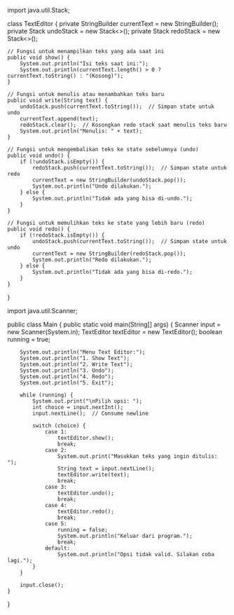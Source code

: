 import java.util.Stack;

class TextEditor {
    private StringBuilder currentText = new StringBuilder();
    private Stack<String> undoStack = new Stack<>();
    private Stack<String> redoStack = new Stack<>();

    // Fungsi untuk menampilkan teks yang ada saat ini
    public void show() {
        System.out.println("Isi teks saat ini:");
        System.out.println(currentText.length() > 0 ? currentText.toString() : "(Kosong)");
    }

    // Fungsi untuk menulis atau menambahkan teks baru
    public void write(String text) {
        undoStack.push(currentText.toString());  // Simpan state untuk undo
        currentText.append(text);
        redoStack.clear();  // Kosongkan redo stack saat menulis teks baru
        System.out.println("Menulis: " + text);
    }

    // Fungsi untuk mengembalikan teks ke state sebelumnya (undo)
    public void undo() {
        if (!undoStack.isEmpty()) {
            redoStack.push(currentText.toString());  // Simpan state untuk redo
            currentText = new StringBuilder(undoStack.pop());
            System.out.println("Undo dilakukan.");
        } else {
            System.out.println("Tidak ada yang bisa di-undo.");
        }
    }

    // Fungsi untuk memulihkan teks ke state yang lebih baru (redo)
    public void redo() {
        if (!redoStack.isEmpty()) {
            undoStack.push(currentText.toString());  // Simpan state untuk undo
            currentText = new StringBuilder(redoStack.pop());
            System.out.println("Redo dilakukan.");
        } else {
            System.out.println("Tidak ada yang bisa di-redo.");
        }
    }
}

import java.util.Scanner;

public class Main {
    public static void main(String[] args) {
        Scanner input = new Scanner(System.in);
        TextEditor textEditor = new TextEditor();
        boolean running = true;

        System.out.println("Menu Text Editor:");
        System.out.println("1. Show Text");
        System.out.println("2. Write Text");
        System.out.println("3. Undo");
        System.out.println("4. Redo");
        System.out.println("5. Exit");

        while (running) {
            System.out.print("\nPilih opsi: ");
            int choice = input.nextInt();
            input.nextLine();  // Consume newline

            switch (choice) {
                case 1:
                    textEditor.show();
                    break;
                case 2:
                    System.out.print("Masukkan teks yang ingin ditulis: ");
                    String text = input.nextLine();
                    textEditor.write(text);
                    break;
                case 3:
                    textEditor.undo();
                    break;
                case 4:
                    textEditor.redo();
                    break;
                case 5:
                    running = false;
                    System.out.println("Keluar dari program.");
                    break;
                default:
                    System.out.println("Opsi tidak valid. Silakan coba lagi.");
            }
        }

        input.close();
    }
}
